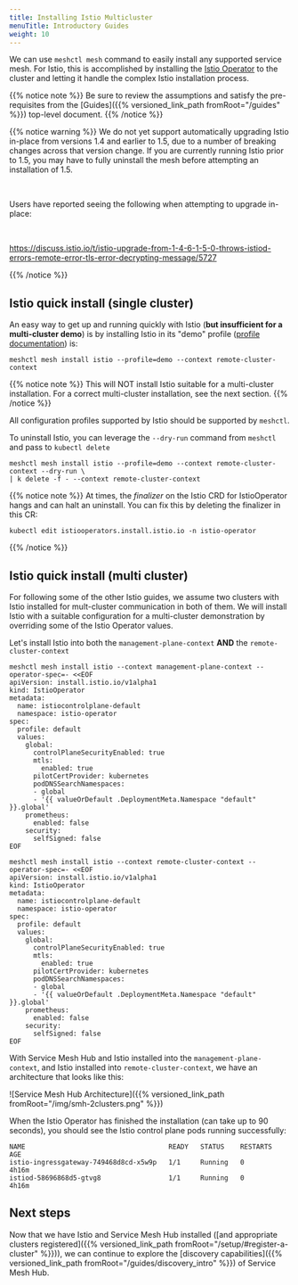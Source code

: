 ```yaml
---
title: Installing Istio Multicluster
menuTitle: Introductory Guides
weight: 10
---
```



We can use `meshctl mesh` command to easily install any supported service mesh. For Istio, this is accomplished by installing the [Istio Operator](https://istio.io/blog/2019/introducing-istio-operator/) to the cluster and letting it handle the complex Istio installation process.


{{% notice note %}}
Be sure to review the assumptions and satisfy the pre-requisites from the [Guides]({{% versioned_link_path fromRoot="/guides" %}}) top-level document.
{{% /notice %}}


{{% notice warning %}}
We do not yet support automatically upgrading Istio in-place from versions 1.4 and earlier to 1.5, due to a number of
breaking changes across that version change. If you are currently running Istio prior to 1.5, you may have to
fully uninstall the mesh before attempting an installation of 1.5. 

<br/>

Users have reported seeing the following when attempting to upgrade in-place:

<br/>

https://discuss.istio.io/t/istio-upgrade-from-1-4-6-1-5-0-throws-istiod-errors-remote-error-tls-error-decrypting-message/5727

{{% /notice %}}

## Istio quick install (single cluster)

An easy way to get up and running quickly with Istio (**but insufficient for a multi-cluster demo**) is by installing Istio in its "demo" profile ([profile documentation](https://istio.io/docs/setup/additional-setup/config-profiles/)) is:


```shell
meshctl mesh install istio --profile=demo --context remote-cluster-context
```
{{% notice note %}}
This will NOT install Istio suitable for a multi-cluster installation. For a correct multi-cluster installation, see the next section.
{{% /notice %}}

All configuration profiles supported by Istio should be supported by `meshctl`.

To uninstall Istio, you can leverage the `--dry-run` command from `meshctl` and pass to `kubectl delete`

```shell
meshctl mesh install istio --profile=demo --context remote-cluster-context --dry-run \
| k delete -f - --context remote-cluster-context
```

{{% notice note %}}
At times, the *finalizer* on the Istio CRD for IstioOperator hangs and can halt an uninstall. You can fix this by deleting the finalizer in this CR:

```
kubectl edit istiooperators.install.istio.io -n istio-operator
```
{{% /notice %}}

## Istio quick install (multi cluster)

For following some of the other Istio guides, we assume two clusters with Istio installed for mult-cluster communication in both of them. We will install Istio with a suitable configuration for a multi-cluster demonstration by overriding some of the Istio Operator values. 

Let's install Istio into both the `management-plane-context` **AND** the `remote-cluster-context`

```shell
meshctl mesh install istio --context management-plane-context --operator-spec=- <<EOF
apiVersion: install.istio.io/v1alpha1
kind: IstioOperator
metadata:
  name: istiocontrolplane-default
  namespace: istio-operator
spec:
  profile: default
  values:
    global:
      controlPlaneSecurityEnabled: true
      mtls:
        enabled: true
      pilotCertProvider: kubernetes
      podDNSSearchNamespaces:
      - global
      - '{{ valueOrDefault .DeploymentMeta.Namespace "default" }}.global'
    prometheus:
      enabled: false
    security:
      selfSigned: false
EOF
```

```shell
meshctl mesh install istio --context remote-cluster-context --operator-spec=- <<EOF
apiVersion: install.istio.io/v1alpha1
kind: IstioOperator
metadata:
  name: istiocontrolplane-default
  namespace: istio-operator
spec:
  profile: default
  values:
    global:
      controlPlaneSecurityEnabled: true
      mtls:
        enabled: true
      pilotCertProvider: kubernetes
      podDNSSearchNamespaces:
      - global
      - '{{ valueOrDefault .DeploymentMeta.Namespace "default" }}.global'
    prometheus:
      enabled: false
    security:
      selfSigned: false
EOF
```

With Service Mesh Hub and Istio installed into the `management-plane-context`, and Istio installed into `remote-cluster-context`, we have an architecture that looks like this:

![Service Mesh Hub Architecture]({{% versioned_link_path fromRoot="/img/smh-2clusters.png" %}})

When the Istio Operator has finished the installation (can take up to 90 seconds),
you should see the Istio control plane pods running successfully:

```shell
NAME                                    READY   STATUS    RESTARTS   AGE
istio-ingressgateway-749468d8cd-x5w9p   1/1     Running   0          4h16m
istiod-58696868d5-gtvg8                 1/1     Running   0          4h16m
```

## Next steps

Now that we have Istio and Service Mesh Hub installed ([and appropriate clusters registered]({{% versioned_link_path fromRoot="/setup/#register-a-cluster" %}})), we can continue to explore the [discovery capabilities]({{% versioned_link_path fromRoot="/guides/discovery_intro" %}}) of Service Mesh Hub. 